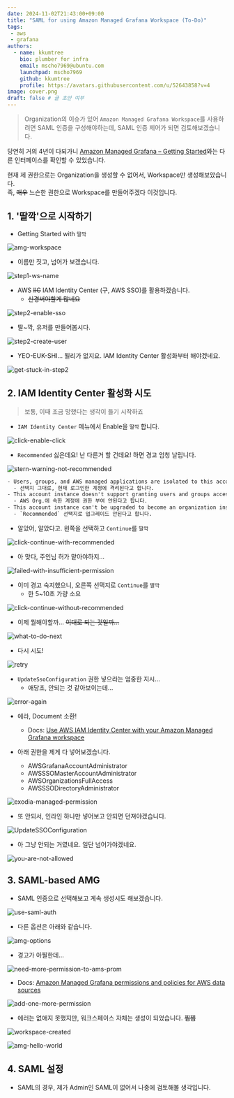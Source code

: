 ```yaml
---
date: 2024-11-02T21:43:00+09:00
title: "SAML for using Amazon Managed Grafana Workspace (To-Do)"
tags:
 - aws
 - grafana
authors:  
  - name: kkumtree  
    bio: plumber for infra  
    email: mscho7969@ubuntu.com  
    launchpad: mscho7969  
    github: kkumtree  
    profile: https://avatars.githubusercontent.com/u/52643858?v=4  
image: cover.png  
draft: false # 글 초안 여부
---
```


> Organization의 이슈가 있어  `Amazon Managed Grafana Workspace`를 사용하려면 SAML 인증을 구성해야하는데, SAML 인증 제어가 되면 검토해보겠습니다.  

<!-- [Monitoring CoreDNS in EKS with AMG](https://blog.mincloud.io/post/kans-9w-monitoring-codedns-in-eks-with-amg/)의 pre-requisite로, Amazon Managed Grafana Workspace를 훑어보았습니다.   -->

당연히 거의 4년이 다되가니 [Amazon Managed Grafana – Getting Started](https://aws.amazon.com/blogs/mt/amazon-managed-grafana-getting-started/)와는 다른 인터페이스를 확인할 수 있었습니다.  

현재 제 권한으로는 Organization을 생성할 수 없어서, Workspace만 생성해보았습니다.  
즉, ~~매우~~ 느슨한 권한으로 Workspace를 만들어주겠다 이것입니다.  

## 1. '딸깍'으로 시작하기  

- Getting Started with `딸깍`  

![amg-workspace](images/just-click-console.png)  

- 이름만 짓고, 넘어가 보겠습니다.  

![step1-ws-name](images/step1-ws-name.png)

- AWS ~~IIC~~ IAM Identity Center (구, AWS SSO)를 활용하겠습니다.  
  - ~~신경써야할게 많네요~~  

![step2-enable-sso](images/step2-enable-sso.png)

- 딸~깍, 유저를 만들어봅시다.  

![step2-create-user](images/step2-create-user.png)

- YEO-EUK-SHI... 될리가 없지요. IAM Identity Center 활성화부터 해야겠네요.  

![get-stuck-in-step2](images/get-stuck-in-step2.png)

## 2. IAM Identity Center 활성화 시도  

> 보통, 이때 조금 망했다는 생각이 들기 시작하죠  

- `IAM Identity Center` 메뉴에서 Enable을 `딸깍` 합니다.  

![click-enable-click](images/click-enable-click.png)  

- `Recommended` 싫은데요! 난 다른거 할 건데요! 하면 경고 엄청 날립니다.  

![stern-warning-not-recommended](images/stern-warning-not-recommended.png)  

```txt
- Users, groups, and AWS managed applications are isolated to this account instance.
  - 선택지 그대로, 현재 로그인한 계정에 격리된다고 합니다.  
- This account instance doesn't support granting users and groups access to - AWS accounts in an AWS organization.  
  - AWS Org.에 속한 계정에 권한 부여 안된다고 합니다.  
- This account instance can't be upgraded to become an organization instance.
  - `Recommended` 선택지로 업그레이드 안된다고 합니다.  
```  

- 알았어, 알았다고. 왼쪽을 선택하고 `Continue`를 `딸깍`  

![click-continue-with-recommended](images/click-continue-with-recommended.png)  

- 아 맞다, 주인님 허가 맡아야하지...  

![failed-with-insufficient-permission](images/failed-with-insufficient-permission.png)  

- 이미 경고 숙지했으니, 오른쪽 선택지로 `Continue`를 `딸깍`  
  - 한 5~10초 가량 소요  

![click-continue-without-recommended](images/click-continue-without-recommended.png)  

- 이제 뭘해야할까... ~~이대로 되는 것일까...~~  

![what-to-do-next](images/what-to-do-next.png)  

- 다시 시도!  

![retry](images/retry.png)  

- `UpdateSsoConfiguration` 권한 넣으라는 엄중한 지시...  
  - 애당초, 안되는 것 같아보이는데...  

![error-again](images/error-again.png)  

- 에라, Document 소환!  
  - Docs: [Use AWS IAM Identity Center with your Amazon Managed Grafana workspace](https://docs.aws.amazon.com/grafana/latest/userguide/authentication-in-AMG-SSO.html)  

- 아래 권한을 제게 다 넣어보겠습니다.  
  - AWSGrafanaAccountAdministrator  
  - AWSSSOMasterAccountAdministrator  
  - AWSOrganizationsFullAccess  
  - AWSSSODirectoryAdministrator  

![exodia-managed-permission](images/exodia-managed-permission.png)  

- 또 안되서, 인라인 하나만 넣어보고 안되면 던져야겠습니다.  

![UpdateSSOConfiguration](images/update-sso-configuration.png)  

- 아 그냥 안되는 거였네요. 일단 넘어가야겠네요.  

![you-are-not-allowed](images/you-are-not-allowed.png)  

## 3. SAML-based AMG

- SAML 인증으로 선택해보고 계속 생성시도 해보겠습니다.  

![use-saml-auth](images/use-saml-auth.png)  

- 다른 옵션은 아래와 같습니다.  

![amg-options](images/amg-options.png)

- 경고가 아찔한데...  

![need-more-permission-to-ams-prom](images/need-more-permission-to-ams-prom.png)

- Docs: [Amazon Managed Grafana permissions and policies for AWS data sources](https://docs.aws.amazon.com/grafana/latest/userguide/AMG-manage-permissions.html#AMG-service-managed-account)

![add-one-more-permission](images/add-one-more-permission.png)

- 에러는 없애지 못했지만, 워크스페이스 자체는 생성이 되었습니다. ~~찜찜~~  

![workspace-created](images/workspace-created.png)  

![amg-hello-world](images/amg-hello-world.png)  

## 4. SAML 설정  

- SAML의 경우, 제가 Admin인 SAML이 없어서 나중에 검토해볼 생각입니다.  
